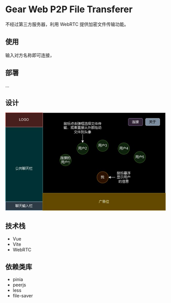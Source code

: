 # Gear Web P2P File Transferer

不经过第三方服务器，利用 WebRTC 提供加密文件传输功能。

## 使用

输入对方名称即可连接，

## 部署

...



## 设计

![image-20231211115012029](https://raw.githubusercontent.com/Gearinger/GearSetting/main/picgo/20231211-115015.png)

## 技术栈

- Vue
- Vite
- WebRTC

## 依赖类库

- pinia
- peerjs
- less
- file-saver

